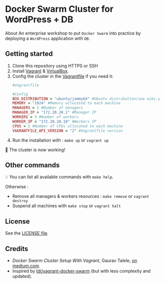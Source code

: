 # Docker Swarm Cluster for WordPress + DB

About
An enterprise workshop to put `Docker Swarm` into practice by deploying a 
`WordPress` application with `DB`.

Getting started
---------------

1. Clone this repository using HTTPS or SSH
2. Install [Vagrant](https://www.vagrantup.com/downloads.html) & [VirtualBox](https://www.virtualbox.org/wiki/Downloads).
3. Config the cluster in the [Vagrantfile](Vagrantfile) if you need it:
    ```ruby
    #Vagrantfile
    
    #Config
    BOX_DISTRIBUTION = "ubuntu/jammy64" #Ubuntu distribution(see wiki.ubuntu.com/Releases)
    MEMORY = "1024" #Memory allocated to each machine
    MANAGERS = 1 #Number of managers
    MANAGER_IP = "172.20.20.1" #Manager IP
    WORKERS = 3 #Number of workers
    WORKER_IP = "172.20.20.10" #Workers IP
    CPUS = 2 #Number of CPUs allocated to each machine
    VAGRANTFILE_API_VERSION = "2" #Vagrantfile version
    ```
4. Run the installation with : `make up` or `vagrant up`

:tada: The cluster is now working!

Other commands
--------------
:bulb: You can list all available commands with `make help`.

Otherwise :
- Remove all managers & workers resources : `make remove` or `vagrant destroy`
- Suspend all machines with `make stop` or `vagrant halt`

License
-------
See the [LICENSE file](/LICENSE).

Credits
-------
- *Docker Swarm Cluster Setup With Vagrant*, Gaurav Talele, [on medium.com](https://gauravtalele.medium.com/docker-swarm-cluster-setup-with-vagrant-bca5ddb7a672).
- Inspired by [tdi/vagrant-docker-swarm](https://github.com/tdi/vagrant-docker-swarm) (but with less complexity and updated).
